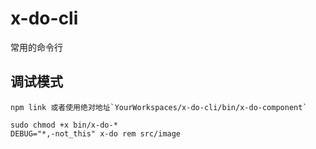 # x-do-cli
常用的命令行


## 调试模式 ##
```
npm link 或者使用绝对地址`YourWorkspaces/x-do-cli/bin/x-do-component`
```

```
sudo chmod +x bin/x-do-*
DEBUG="*,-not_this" x-do rem src/image
```